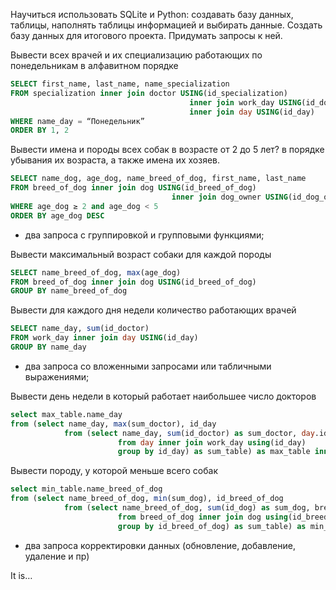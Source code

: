  Научиться использовать SQLite и Python: создавать базу данных, таблицы, наполнять таблицы информацией и выбирать данные.
 Создать базу данных для итогового проекта. Придумать запросы к ней.

 Вывести всех врачей и их специализацию работающих по понедельникам в алфавитном порядке

```sql
SELECT first_name, last_name, name_specialization 
FROM specialization inner join doctor USING(id_specialization)
										inner join work_day USING(id_doctor)
										inner join day USING(id_day)
WHERE name_day = “Понедельник”
ORDER BY 1, 2
```

Вывести имена и породы всех собак в возрасте от 2 до 5 лет? в порядке убывания их возраста, а также имена их хозяев.

```sql
SELECT name_dog, age_dog, name_breed_of_dog, first_name, last_name
FROM breed_of_dog inner join dog USING(id_breed_of_dog)
									inner join dog_owner USING(id_dog_owner)
WHERE age_dog ≥ 2 and age_dog < 5
ORDER BY age_dog DESC
```

- два запроса с группировкой и групповыми функциями;

Вывести максимальный возраст собаки для каждой породы

```sql
SELECT name_breed_of_dog, max(age_dog)
FROM breed_of_dog inner join dog USING(id_breed_of_dog)
GROUP BY name_breed_of_dog
```

Вывести для каждого дня недели количество работающих врачей

```sql
SELECT name_day, sum(id_doctor)
FROM work_day inner join day USING(id_day)
GROUP BY name_day
```

- два запроса со вложенными запросами или табличными выражениями;

Вывести день недели в который работает наибольшее число докторов

```sql
select max_table.name_day
from (select name_day, max(sum_doctor), id_day
			from (select name_day, sum(id_doctor) as sum_doctor, day.id_day
						from day inner join work_day using(id_day)
						group by id_day) as sum_table) as max_table inner join day using(id_day)
```

Вывести породу, у которой меньше всего собак

```sql
select min_table.name_breed_of_dog
from (select name_breed_of_dog, min(sum_dog), id_breed_of_dog
			from (select name_breed_of_dog, sum(id_dog) as sum_dog, breed_of_dog.id_breed_of_dog
						from breed_of_dog inner join dog using(id_breed_of_dog)
						group by id_breed_of_dog) as sum_table) as min_table inner join breed_of_dog using(id_breed_of_dog)
```

- два запроса корректировки данных (обновление, добавление, удаление и пр)

It is…
